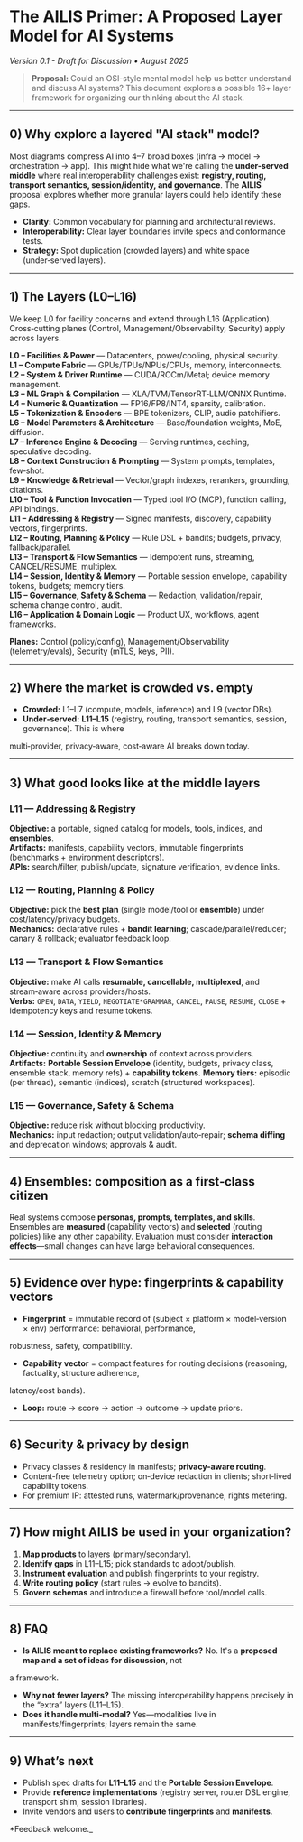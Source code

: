 # The AILIS Primer: A Proposed Layer Model for AI Systems

_Version 0.1 - Draft for Discussion • August 2025_

> **Proposal:** Could an OSI-style mental model help us better understand and discuss AI systems? This document explores
a possible 16+ layer framework for organizing our thinking about the AI stack.

---

## 0) Why explore a layered "AI stack" model?

Most diagrams compress AI into 4–7 broad boxes (infra → model → orchestration → app). This might hide what we're calling
the **under-served middle** where real interoperability challenges exist: **registry, routing, transport semantics,
session/identity, and governance**. The **AILIS** proposal explores whether more granular layers could help identify
these gaps.

- **Clarity:** Common vocabulary for planning and architectural reviews.
- **Interoperability:** Clear layer boundaries invite specs and conformance tests.
- **Strategy:** Spot duplication (crowded layers) and white space (under‑served layers).


---

## 1) The Layers (L0–L16)

We keep L0 for facility concerns and extend through L16 (Application). Cross‑cutting planes (Control,
Management/Observability, Security) apply across layers.

**L0 – Facilities & Power** — Datacenters, power/cooling, physical security.  
**L1 – Compute Fabric** — GPUs/TPUs/NPUs/CPUs, memory, interconnects.  
**L2 – System & Driver Runtime** — CUDA/ROCm/Metal; device memory management.  
**L3 – ML Graph & Compilation** — XLA/TVM/TensorRT‑LLM/ONNX Runtime.  
**L4 – Numeric & Quantization** — FP16/FP8/INT4, sparsity, calibration.  
**L5 – Tokenization & Encoders** — BPE tokenizers, CLIP, audio patchifiers.  
**L6 – Model Parameters & Architecture** — Base/foundation weights, MoE, diffusion.  
**L7 – Inference Engine & Decoding** — Serving runtimes, caching, speculative decoding.  
**L8 – Context Construction & Prompting** — System prompts, templates, few‑shot.  
**L9 – Knowledge & Retrieval** — Vector/graph indexes, rerankers, grounding, citations.  
**L10 – Tool & Function Invocation** — Typed tool I/O (MCP), function calling, API bindings.  
**L11 – Addressing & Registry** — Signed manifests, discovery, capability vectors, fingerprints.  
**L12 – Routing, Planning & Policy** — Rule DSL + bandits; budgets, privacy, fallback/parallel.  
**L13 – Transport & Flow Semantics** — Idempotent runs, streaming, CANCEL/RESUME, multiplex.  
**L14 – Session, Identity & Memory** — Portable session envelope, capability tokens, budgets; memory tiers.  
**L15 – Governance, Safety & Schema** — Redaction, validation/repair, schema change control, audit.  
**L16 – Application & Domain Logic** — Product UX, workflows, agent frameworks.

**Planes:** Control (policy/config), Management/Observability (telemetry/evals), Security (mTLS, keys, PII).

---

## 2) Where the market is crowded vs. empty

- **Crowded:** L1–L7 (compute, models, inference) and L9 (vector DBs).  
- **Under‑served:** **L11–L15** (registry, routing, transport semantics, session, governance). This is where


multi‑provider, privacy‑aware, cost‑aware AI breaks down today.

---

## 3) What good looks like at the middle layers

### L11 — Addressing & Registry

**Objective:** a portable, signed catalog for models, tools, indices, and **ensembles**.  
**Artifacts:** manifests, capability vectors, immutable fingerprints (benchmarks + environment descriptors).  
**APIs:** search/filter, publish/update, signature verification, evidence links.

### L12 — Routing, Planning & Policy

**Objective:** pick the **best plan** (single model/tool or **ensemble**) under cost/latency/privacy budgets.  
**Mechanics:** declarative rules + **bandit learning**; cascade/parallel/reducer; canary & rollback; evaluator feedback
loop.

### L13 — Transport & Flow Semantics

**Objective:** make AI calls **resumable, cancellable, multiplexed**, and stream‑aware across providers/hosts.  
**Verbs:** `OPEN`, `DATA`, `YIELD`, `NEGOTIATE*GRAMMAR`, `CANCEL`, `PAUSE`, `RESUME`, `CLOSE` + idempotency keys and
resume tokens.

### L14 — Session, Identity & Memory

**Objective:** continuity and **ownership** of context across providers.  
**Artifacts:** **Portable Session Envelope** (identity, budgets, privacy class, ensemble stack, memory refs) +
**capability tokens**.
**Memory tiers:** episodic (per thread), semantic (indices), scratch (structured workspaces).

### L15 — Governance, Safety & Schema

**Objective:** reduce risk without blocking productivity.  
**Mechanics:** input redaction; output validation/auto‑repair; **schema diffing** and deprecation windows; approvals &
audit.

---

## 4) Ensembles: composition as a first‑class citizen

Real systems compose **personas, prompts, templates, and skills**. Ensembles are **measured** (capability vectors) and
**selected** (routing policies) like any other capability. Evaluation must consider **interaction effects**—small
changes can have large behavioral consequences.

---

## 5) Evidence over hype: fingerprints & capability vectors

- **Fingerprint** = immutable record of (subject × platform × model‑version × env) performance: behavioral, performance,


robustness, safety, compatibility.

- **Capability vector** = compact features for routing decisions (reasoning, factuality, structure adherence,


latency/cost bands).

- **Loop:** route → score → action → outcome → update priors.


---

## 6) Security & privacy by design

- Privacy classes & residency in manifests; **privacy‑aware routing**.  
- Content‑free telemetry option; on‑device redaction in clients; short‑lived capability tokens.  
- For premium IP: attested runs, watermark/provenance, rights metering.


---

## 7) How might AILIS be used in your organization?

1. **Map products** to layers (primary/secondary).  
2. **Identify gaps** in L11–L15; pick standards to adopt/publish.  
3. **Instrument evaluation** and publish fingerprints to your registry.  
4. **Write routing policy** (start rules → evolve to bandits).  
5. **Govern schemas** and introduce a firewall before tool/model calls.


---

## 8) FAQ

- **Is AILIS meant to replace existing frameworks?** No. It's a **proposed map and a set of ideas for discussion**, not


a framework.

- **Why not fewer layers?** The missing interoperability happens precisely in the “extra” layers (L11–L15).  
- **Does it handle multi‑modal?** Yes—modalities live in manifests/fingerprints; layers remain the same.


---

## 9) What’s next

- Publish spec drafts for **L11–L15** and the **Portable Session Envelope**.  
- Provide **reference implementations** (registry server, router DSL engine, transport shim, session libraries).  
- Invite vendors and users to **contribute fingerprints** and **manifests**.


*Feedback welcome._
